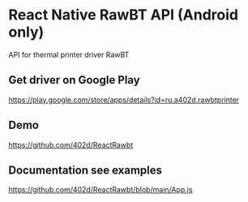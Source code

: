 # React Native RawBT API (Android only)

API for thermal printer driver RawBT

## Get driver on Google Play
https://play.google.com/store/apps/details?id=ru.a402d.rawbtprinter

## Demo 
https://github.com/402d/ReactRawbt


## Documentation see examples 
https://github.com/402d/ReactRawbt/blob/main/App.js


